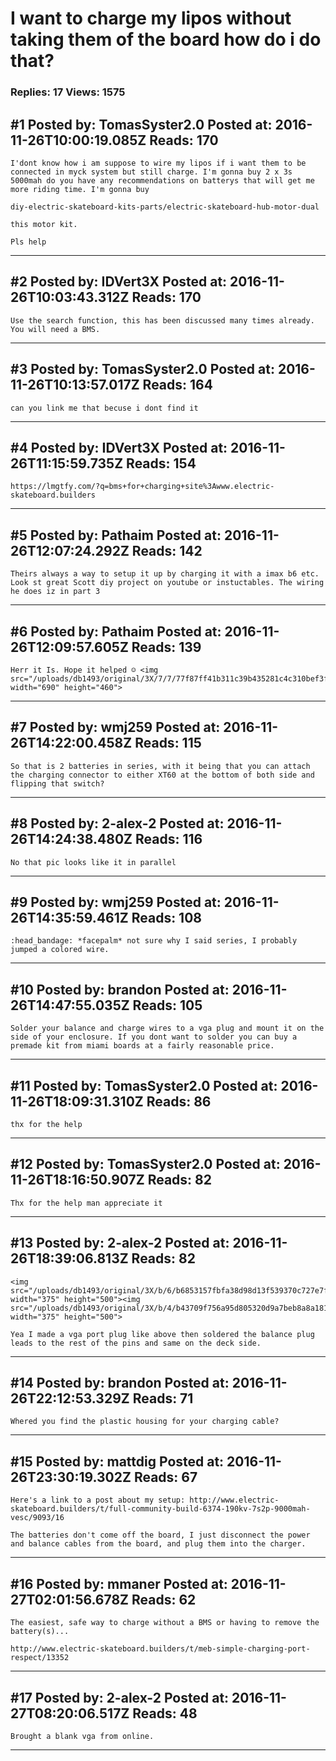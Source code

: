 # I want to charge my lipos without taking them of the board how do i do that?

### Replies: 17 Views: 1575

## \#1 Posted by: TomasSyster2.0 Posted at: 2016-11-26T10:00:19.085Z Reads: 170

```
I'dont know how i am suppose to wire my lipos if i want them to be connected in myck system but still charge. I'm gonna buy 2 x 3s 5000mah do you have any recommendations on batterys that will get me more riding time. I'm gonna buy

diy-electric-skateboard-kits-parts/electric-skateboard-hub-motor-dual

this motor kit. 

Pls help
```

---
## \#2 Posted by: IDVert3X Posted at: 2016-11-26T10:03:43.312Z Reads: 170

```
Use the search function, this has been discussed many times already. You will need a BMS.
```

---
## \#3 Posted by: TomasSyster2.0 Posted at: 2016-11-26T10:13:57.017Z Reads: 164

```
can you link me that becuse i dont find it
```

---
## \#4 Posted by: IDVert3X Posted at: 2016-11-26T11:15:59.735Z Reads: 154

```
https://lmgtfy.com/?q=bms+for+charging+site%3Awww.electric-skateboard.builders
```

---
## \#5 Posted by: Pathaim Posted at: 2016-11-26T12:07:24.292Z Reads: 142

```
Theirs always a way to setup it up by charging it with a imax b6 etc. Look st great Scott diy project on youtube or instuctables. The wiring he does iz in part 3
```

---
## \#6 Posted by: Pathaim Posted at: 2016-11-26T12:09:57.605Z Reads: 139

```
Herr it Is. Hope it helped ☺ <img src="/uploads/db1493/original/3X/7/7/77f87ff41b311c39b435281c4c310bef3f177cb4.jpg" width="690" height="460">
```

---
## \#7 Posted by: wmj259 Posted at: 2016-11-26T14:22:00.458Z Reads: 115

```
So that is 2 batteries in series, with it being that you can attach the charging connector to either XT60 at the bottom of both side and flipping that switch?
```

---
## \#8 Posted by: 2-alex-2 Posted at: 2016-11-26T14:24:38.480Z Reads: 116

```
No that pic looks like it in parallel
```

---
## \#9 Posted by: wmj259 Posted at: 2016-11-26T14:35:59.461Z Reads: 108

```
:head_bandage: *facepalm* not sure why I said series, I probably jumped a colored wire.
```

---
## \#10 Posted by: brandon Posted at: 2016-11-26T14:47:55.035Z Reads: 105

```
Solder your balance and charge wires to a vga plug and mount it on the side of your enclosure. If you dont want to solder you can buy a premade kit from miami boards at a fairly reasonable price.
```

---
## \#11 Posted by: TomasSyster2.0 Posted at: 2016-11-26T18:09:31.310Z Reads: 86

```
thx for the help
```

---
## \#12 Posted by: TomasSyster2.0 Posted at: 2016-11-26T18:16:50.907Z Reads: 82

```
Thx for the help man appreciate it
```

---
## \#13 Posted by: 2-alex-2 Posted at: 2016-11-26T18:39:06.813Z Reads: 82

```
<img src="/uploads/db1493/original/3X/b/6/b6853157fbfa38d98d13f539370c727e7ff892ba.JPG" width="375" height="500"><img src="/uploads/db1493/original/3X/b/4/b43709f756a95d805320d9a7beb8a8a181a58bc5.jpeg" width="375" height="500">

Yea I made a vga port plug like above then soldered the balance plug leads to the rest of the pins and same on the deck side.
```

---
## \#14 Posted by: brandon Posted at: 2016-11-26T22:12:53.329Z Reads: 71

```
Whered you find the plastic housing for your charging cable?
```

---
## \#15 Posted by: mattdig Posted at: 2016-11-26T23:30:19.302Z Reads: 67

```
Here's a link to a post about my setup: http://www.electric-skateboard.builders/t/full-community-build-6374-190kv-7s2p-9000mah-vesc/9093/16

The batteries don't come off the board, I just disconnect the power and balance cables from the board, and plug them into the charger.
```

---
## \#16 Posted by: mmaner Posted at: 2016-11-27T02:01:56.678Z Reads: 62

```
The easiest, safe way to charge without a BMS or having to remove the battery(s)...

http://www.electric-skateboard.builders/t/meb-simple-charging-port-respect/13352
```

---
## \#17 Posted by: 2-alex-2 Posted at: 2016-11-27T08:20:06.517Z Reads: 48

```
Brought a blank vga from online.
```

---
